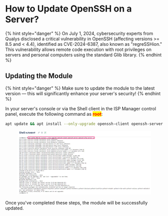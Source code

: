 # How to Update OpenSSH on a Server?

{% hint style="danger" %}
On July 1, 2024, cybersecurity experts from Qualys disclosed a critical vulnerability in OpenSSH (affecting versions >= 8.5 and < 4.4), identified as CVE-2024-6387, also known as "regreSSHion." This vulnerability allows remote code execution with root privileges on servers and personal computers using the standard Glib library.
{% endhint %}

## Updating the Module

{% hint style="danger" %}
Make sure to update the module to the latest version — this will significantly enhance your server's security!
{% endhint %}

In your server's console or via the Shell client in the ISP Manager control panel, execute the following command as <mark style="color:red;">**root**</mark>:

```bash
apt update && apt install --only-upgrade openssh-client openssh-server openssh-sftp-server -y
```

<figure><img src="../../../.gitbook/assets/image (1786)_eng.png" alt=""><figcaption></figcaption></figure>

Once you've completed these steps, the module will be successfully updated.
